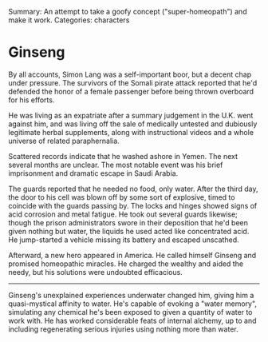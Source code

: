 Summary: An attempt to take a goofy concept ("super-homeopath") and make it work.
Categories: characters

# Ginseng

By all accounts, Simon Lang was a self-important boor, but a decent chap under pressure. The survivors of the Somali pirate attack reported that he'd defended the honor of a female passenger before being thrown overboard for his efforts.

He was living as an expatriate after a summary judgement in the U.K. went against him, and was living off the sale of medically untested and dubiously legitimate herbal supplements, along with instructional videos and a whole universe of related paraphernalia.

Scattered records indicate that he washed ashore in Yemen. The next several months are unclear. The most notable event was his brief imprisonment and dramatic escape in Saudi Arabia.

The guards reported that he needed no food, only water.  After the third day, the door to his cell was blown off by some sort of explosive, timed to coincide with the guards passing by. The locks and hinges showed signs of acid corrosion and metal fatigue. He took out several guards likewise; though the prison administrators swore in their deposition that he'd been given nothing but water, the liquids he used acted like concentrated acid. He jump-started a vehicle missing its battery and escaped unscathed.

Afterward, a new hero appeared in America. He called himself Ginseng and promised homeopathic miracles. He charged the wealthy and aided the needy, but his solutions were undoubted efficacious.

----

Ginseng's unexplained experiences underwater changed him, giving him a quasi-mystical affinity to water. He's capable of evoking a "water memory", simulating any chemical he's been exposed to given a quantity of water to work with. He has worked considerable feats of internal alchemy, up to and including regenerating serious injuries using nothing more than water.
